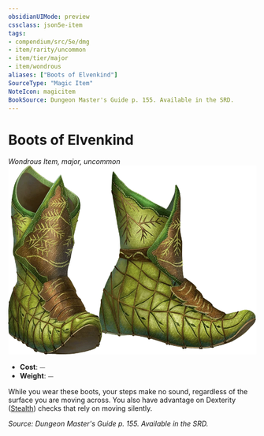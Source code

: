 ```yaml
---
obsidianUIMode: preview
cssclass: json5e-item
tags:
- compendium/src/5e/dmg
- item/rarity/uncommon
- item/tier/major
- item/wondrous
aliases: ["Boots of Elvenkind"]
SourceType: "Magic Item"
NoteIcon: magicitem
BookSource: Dungeon Master's Guide p. 155. Available in the SRD.
---
```

# Boots of Elvenkind
*Wondrous Item, major, uncommon*  
![](https://raw.githubusercontent.com/5etools-mirror-2/5etools-img/main/items/DMG/Boots%20of%20Elvenkind.webp#right)  

- **Cost**: ⏤
- **Weight**: ⏤

While you wear these boots, your steps make no sound, regardless of the surface you are moving across. You also have advantage on Dexterity ([Stealth](/3-Mechanics/CLI/rules/skills.md#Stealth)) checks that rely on moving silently.

*Source: Dungeon Master's Guide p. 155. Available in the SRD.*